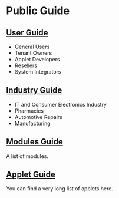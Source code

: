 # Public Guide

## [User Guide](User_Guide/)

* General Users
* Tenant Owners
* Applet Developers
* Resellers
* System Integrators

## [Industry Guide](Industry_Guide/)

* IT and Consumer Electronics Industry
* Pharmacies
* Automotive Repairs
* Manufacturing

## [Modules Guide](Modules_Guide/)

A list of modules.

## [Applet Guide](Applet_Directory/)

You can find a very long list of applets here.



